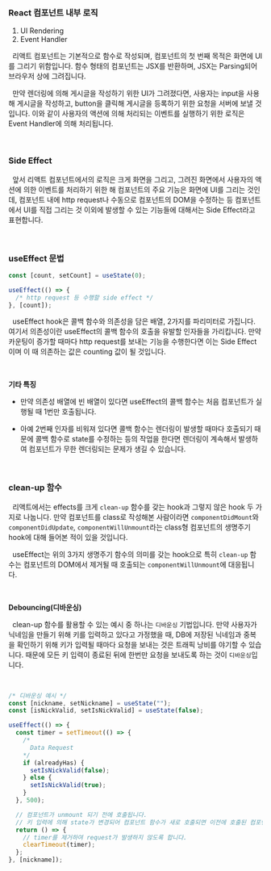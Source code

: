 ### React 컴포넌트 내부 로직

1. UI Rendering
2. Event Handler

&nbsp;&nbsp;리액트 컴포넌트는 기본적으로 함수로 작성되며, 컴포넌트의 첫 번째 목적은 화면에 UI를 그리기 위함입니다. 함수 형태의 컴포넌트는 JSX를 반환하며, JSX는 Parsing되어 브라우저 상에 그려집니다.

&nbsp;&nbsp;만약 렌더링에 의해 게시글을 작성하기 위한 UI가 그려졌다면, 사용자는 input을 사용해 게시글을 작성하고, button을 클릭해 게시글을 등록하기 위한 요청을 서버에 보낼 것 입니다. 이와 같이 사용자의 액션에 의해 처리되는 이벤트를 실행하기 위한 로직은 Event Handler에 의해 처리됩니다.

<br>

### Side Effect

&nbsp;&nbsp;앞서 리액트 컴포넌트에서의 로직은 크게 화면을 그리고, 그려진 화면에서 사용자의 액션에 의한 이벤트를 처리하기 위한 해
컴포넌트의 주요 기능은 화면에 UI를 그리는 것인데, 컴포넌트 내에 http request나 수동으로 컴포넌트의 DOM을 수정하는 등 컴포넌트에서 UI를 직접 그리는 것 이외에 발생할 수 있는 기능들에 대해서는 Side Effect라고 표현합니다.

<br>

### useEffect 문법

```javascript
const [count, setCount] = useState(0);

useEffect(() => {
  /* http request 등 수행할 side effect */
}, [count]);
```

&nbsp;&nbsp;useEffect hook은 콜백 함수와 의존성을 담은 배열, 2가지를 파리미터로 가집니다. 여기서 의존성이란 useEffect의 콜백 함수의 호출을 유발할 인자들을 가리킵니다. 만약 카운팅이 증가할 때마다 http request를 보내는 기능을 수행한다면 이는 Side Effect이며 이 때 의존하는 값은 counting 값이 될 것입니다.

<br>

**기타 특징**

- 만약 의존성 배열에 빈 배열이 있다면 useEffect의 콜백 함수는 처음 컴포넌트가 실행될 때 1번만 호출됩니다.

- 아예 2번째 인자를 비워져 있다면 콜백 함수는 렌더링이 발생할 때마다 호출되기 때문에 콜백 함수로 state를 수정하는 등의 작업을 한다면 렌더링이 계속해서 발생하여 컴포넌트가 무한 렌더링되는 문제가 생길 수 있습니다.

<br>

### clean-up 함수

&nbsp;&nbsp;리액트에서는 effects를 크게 `clean-up` 함수를 갖는 hook과 그렇지 않은 hook 두 가지로 나눕니다. 만약 컴포넌트를 class로 작성해본 사람이라면 `componentDidMount`와 `componentDidUpdate`, `componentWillUnmount`라는 class형 컴포넌트의 생명주기 hook에 대해 들어본 적이 있을 것입니다.

&nbsp;&nbsp;useEffect는 위의 3가지 생명주기 함수의 의미를 갖는 hook으로 특히 `clean-up` 함수는 컴포넌트의 DOM에서 제거될 때 호출되는 `componentWillUnmount`에 대응됩니다.

<br>

**Debouncing(디바운싱)**

&nbsp;&nbsp;clean-up 함수를 활용할 수 있는 예시 중 하나는 `디바운싱` 기법입니다. 만약 사용자가 닉네임을 만들기 위해 키를 입력하고 있다고 가정했을 때, DB에 저장된 닉네임과 중복을 확인하기 위해 키가 입력될 때마다 요청을 보내는 것은 트래픽 낭비를 야기할 수 있습니다. 때문에 모든 키 입력이 종료된 뒤에 한번만 요청을 보내도록 하는 것이 `디바운싱`입니다.

<br>

```javascript
/* 디바운싱 예시 */
const [nickname, setNickname] = useState("");
const [isNickValid, setIsNickValid] = useState(false);

useEffect(() => {
  const timer = setTimeout(() => {
    /*
      Data Request
    */
    if (alreadyHas) {
      setIsNickValid(false);
    } else {
      setIsNickValid(true);
    }
  }, 500);

  // 컴포넌트가 unmount 되기 전에 호출됩니다.
  // 키 입력에 의해 state가 변경되어 컴포넌트 함수가 새로 호출되면 이전에 호출된 컴포넌트는 unmount됩니다.
  return () => {
    // timer를 제거하여 request가 발생하지 않도록 합니다.
    clearTimeout(timer);
  };
}, [nickname]);
```

<br>
